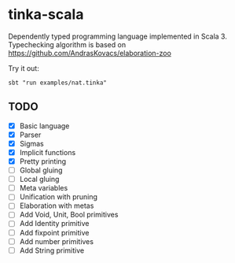 # tinka-scala

Dependently typed programming language implemented in Scala 3.
Typechecking algorithm is based on https://github.com/AndrasKovacs/elaboration-zoo

Try it out:

```
sbt "run examples/nat.tinka"
```

## TODO
- [x] Basic language
- [x] Parser
- [x] Sigmas
- [x] Implicit functions
- [x] Pretty printing
- [ ] Global gluing
- [ ] Local gluing
- [ ] Meta variables
- [ ] Unification with pruning
- [ ] Elaboration with metas
- [ ] Add Void, Unit, Bool primitives
- [ ] Add Identity primitive
- [ ] Add fixpoint primitive
- [ ] Add number primitives
- [ ] Add String primitive
